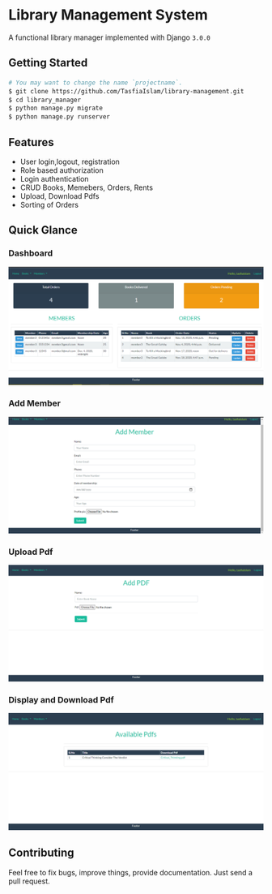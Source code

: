 # Library Management System

A functional library manager implemented with Django `3.0.0`

## Getting Started

```bash
# You may want to change the name `projectname`.
$ git clone https://github.com/TasfiaIslam/library-management.git
$ cd library_manager
$ python manage.py migrate
$ python manage.py runserver
```

## Features

- User login,logout, registration
- Role based authorization
- Login authentication
- CRUD Books, Memebers, Orders, Rents
- Upload, Download Pdfs
- Sorting of Orders

## Quick Glance

### Dashboard

![dashboard](screenshots/dashboard.png)

### Add Member

![Form](screenshots/add_member.png)

### Upload Pdf

![Form](screenshots/upload_pdf.png)

### Display and Download Pdf

![Form](screenshots/display_pdf.png)

## Contributing

Feel free to fix bugs, improve things, provide documentation. Just send a pull request.

